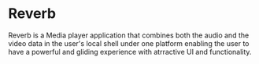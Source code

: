 # Reverb
Reverb is a Media player application that combines both the audio and the video data in the user's local shell under one platform enabling the user to have a powerful and gliding experience with atrractive UI and functionality.
